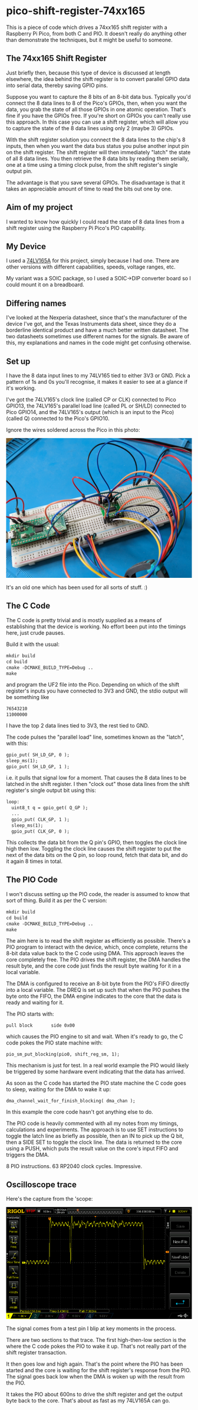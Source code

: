 # pico-shift-register-74xx165

This is a piece of code which drives a 74xx165 shift register with a
Raspberry Pi Pico, from both C and PIO.  It doesn't really do anything
other than demonstrate the techniques, but it might be useful to
someone.

## The 74xx165 Shift Register

Just briefly then, because this type of device is discussed at length
elsewhere, the idea behind the shift register is to convert parallel
GPIO data into serial data, thereby saving GPIO pins.

Suppose you want to capture the 8 bits of an 8-bit data bus. Typically
you'd connect the 8 data lines to 8 of the Pico's GPIOs, then, when
you want the data, you grab the state of all those GPIOs in one atomic
operation. That's fine if you have the GPIOs free. If you're short on
GPIOs you can't really use this approach. In this case you can use a
shift register, which will allow you to capture the state of the 8
data lines using only 2 (maybe 3) GPIOs.

With the shift register solution you connect the 8 data lines to the
chip's 8 inputs, then when you want the data bus status you pulse
another input pin on the shift register. The shift register will then
immediately "latch" the state of all 8 data lines. You then retrieve
the 8 data bits by reading them serially, one at a time using a
timing clock pulse, from the shift register's single output pin.

The advantage is that you save several GPIOs. The disadvantage is that
it takes an appreciable amount of time to read the bits out one by
one.

## Aim of my project

I wanted to know how quickly I could read the state of 8 data lines
from a shift register using the Raspberry Pi Pico's PIO capability.

## My Device

I used a
[74LV165A](https://www.mouser.co.uk/ProductDetail/771-LV165AD118) for
this project, simply because I had one. There are other versions with
different capabilities, speeds, voltage ranges, etc.

My variant was a SOIC package, so I used a SOIC->DIP converter board
so I could mount it on a breadboard.

## Differing names

I've looked at the Nexperia datasheet, since that's the manufacturer
of the device I've got, and the Texas Instruments data sheet, since
they do a borderline identical product and have a much better written
datasheet. The two datasheets sometimes use different names for the
signals. Be aware of this, my explanations and names in the code might
get confusing otherwise.

## Set up

I have the 8 data input lines to my 74LV165 tied to either 3V3 or GND.
Pick a pattern of 1s and 0s you'll recognise, it makes it easier to
see at a glance if it's working.

I've got the 74LV165's clock line (called CP or CLK) connected to Pico
GPIO13, the 74LV165's parallel load line (called PL or SH/LD)
connected to Pico GPIO14, and the 74LV165's output (which is an input
to the Pico) (called Q) connected to the Pico's GPIO10.

Ignore the wires soldered across the Pico in this photo:

![alt text](images/setup.jpg "Set up")

It's an old one which has been used for all sorts of stuff. :)

## The C Code

The C code is pretty trivial and is mostly supplied as a means of
establishing that the device is working. No effort been put
into the timings here, just crude pauses.

Build it with the usual:

```
mkdir build
cd build
cmake -DCMAKE_BUILD_TYPE=Debug ..
make
```

and program the UF2 file into the Pico. Depending on which of the
shift register's inputs you have connected to 3V3 and GND, the stdio
output will be something like

```
76543210
11000000
```

I have the top 2 data lines tied to 3V3, the rest tied to GND.

The code pulses the "parallel load" line, sometimes known as the
"latch", with this:


```
gpio_put( SH_LD_GP, 0 );
sleep_ms(1);
gpio_put( SH_LD_GP, 1 );
```

i.e. it pulls that signal low for a moment. That causes the 8 data
lines to be latched in the shift register. I then "clock out" those
data lines from the shift register's single output bit using this:

```
loop:
  uint8_t q = gpio_get( Q_GP );
  ...
  gpio_put( CLK_GP, 1 );
  sleep_ms(1);
  gpio_put( CLK_GP, 0 );
```

This collects the data bit from the Q pin's GPIO, then toggles the
clock line high then low. Toggling the clock line causes the shift
register to put the next of the data bits on the Q pin, so loop round,
fetch that data bit, and do it again 8 times in total.

## The PIO Code

I won't discuss setting up the PIO code, the reader is assumed to know
that sort of thing. Build it as per the C version:

```
mkdir build
cd build
cmake -DCMAKE_BUILD_TYPE=Debug ..
make
```

The aim here is to read the shift register as efficiently as possible.
There's a PIO program to interact with the device, which, once
complete, returns the 8-bit data value back to the C code using
DMA. This approach leaves the core completely free. The PIO drives the
shift register, the DMA handles the result byte, and the core code
just finds the result byte waiting for it in a local variable.

The DMA is configured to receive an 8-bit byte from the PIO's FIFO
directly into a local variable. The DREQ is set up such that when the
PIO pushes the byte onto the FIFO, the DMA engine indicates to the
core that the data is ready and waiting for it.

The PIO starts with:

```
pull block       side 0x00
```

which causes the PIO engine to sit and wait. When it's ready to go,
the C code pokes the PIO state machine with:

```
pio_sm_put_blocking(pio0, shift_reg_sm, 1);
```

This mechanism is just for test. In a real world example the PIO would
likely be triggered by some hardware event indicating that the data has
arrived.

As soon as the C code has started the PIO state machine the C code goes to
sleep, waiting for the DMA to wake it up:

```
dma_channel_wait_for_finish_blocking( dma_chan );
```

In this example the core code hasn't got anything else to do.

The PIO code is heavily commented with all my notes from my timings,
calculations and experiments. The approach is to use SET instructions
to toggle the latch line as briefly as possible, then an IN to pick up
the Q bit, then a SIDE SET to toggle the clock line. The data is returned
to the core using a PUSH, which puts the result value on the core's
input FIFO and triggers the DMA.

8 PIO instructions. 63 RP2040 clock cycles. Impressive.

## Oscilloscope trace

Here's the capture from the 'scope:

![alt text](images/trigger_and_shift_to_dma.png "Scope trace")

The signal comes from a test pin I blip at key moments in the process.

There are two sections to that trace. The first high-then-low section
is the where the C code pokes the PIO to wake it up. That's not really
part of the shift register transaction.

It then goes low and high again. That's the point where the PIO has
been started and the core is waiting for the shift register's response
from the PIO. The signal goes back low when the DMA is woken up with
the result from the PIO.

It takes the PIO about 600ns to drive the shift register and get the
output byte back to the core. That's about as fast as my 74LV165A can
go.
